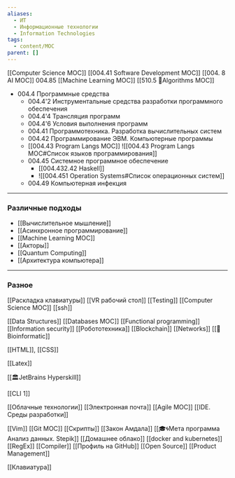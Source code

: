 ```yaml
---
aliases:
  - ИТ
  - Информационные технологии
  - Information Technologies
tags:
  - content/MOC
parent: []
---
```

[[Computer Science MOC]]
[[004.41 Software Development MOC]]
[[004. 8 AI MOC]]
004.85 [[Machine Learning MOC]]
[[510.5 🐜Algorithms MOC]]

- 004.4 Программные средства
    - 004.4'2 Инструментальные средства разработки программного обеспечения
    - 004.4'4 Трансляция программ
    - 004.4'6 Условия выполнения программ
    - 004.41 Программотехника. Разработка вычислительных систем
    - 004.42 Программирование ЭВМ. Компьютерные программы
    - [[004.43 Program Langs MOC]]
        ![[004.43 Program Langs MOC#Список языков программирования]]
    - 004.45 Cистемное программное обеспечение
        - [[004.432.42 Haskell]]
        - ![[004.451 Operation Systems#Список операционных систем]]
    - 004.49 Компьютерная инфекция

---
### Различные подходы
- [[Вычислительное мышление]]
- [[Асинхронное программирование]]
- [[Machine Learning MOC]]
- [[Акторы]]
- [[Quantum Computing]]
- [[Архитектура компьютера]]
---
### Разное
[[Раскладка клавиатуры]]
[[VR рабочий стол]]
[[Testing]]
[[Computer Science MOC]]
[[ssh]]

[[Data Structures]]
[[Databases MOC]]
[[Functional programming]]
[[Information security]]
[[Робототехника]]
[[Blockchain]]
[[Networks]]
[[🧬Bioinformatic]]

[[HTML]], [[CSS]]

[[Latex]]

[[🏛JetBrains Hyperskill]]

[[CLI 1]]

[[Облачные технологии]]
[[Электронная почта]]
[[Agile MOC]]
[[IDE. Среды разработки]]

[[Vim]]
[[Git MOC]]
[[Скрипты]]
[[Закон Амдала]]
[[🎓🌀Мета программа Анализ данных. Stepik]]
[[Домашнее облако]]
[[docker and kubernetes]]
[[RegEx]]
[[Compiler]]
[[Профиль на GitHub]]
[[Open Source]]
[[Product Management]]

[[Клавиатура]]